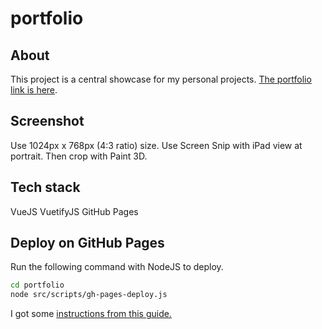 # portfolio

## About

This project is a central showcase for my personal projects. [The portfolio link is here](https://fractal-n.github.io/portfolio/).

## Screenshot

Use 1024px x 768px (4:3 ratio) size. Use Screen Snip with iPad view at portrait. Then crop with Paint 3D.

## Tech stack

VueJS
VuetifyJS
GitHub Pages

## Deploy on GitHub Pages

Run the following command with NodeJS to deploy.

```bash
cd portfolio
node src/scripts/gh-pages-deploy.js
```

I got some [instructions from this guide.](https://dev.to/rolanddoda/deploy-to-github-pages-like-a-pro-with-github-actions-4hdg)
